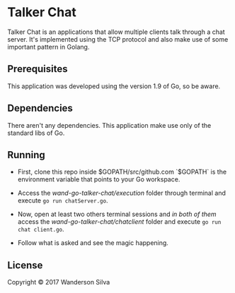 # **Talker Chat**

Talker Chat is an applications that allow multiple clients talk through a chat server. It's implemented using the TCP protocol and also make use of some important pattern in Golang.

## **Prerequisites**

This application was developed using the version 1.9 of Go, so be aware.

## **Dependencies**

There aren't any dependencies. This application make use only of the standard libs of Go.

## **Running**

* First, clone this repo inside $GOPATH/src/github.com
`$GOPATH` is the environment variable that points to your Go workspace.

* Access the *wand-go-talker-chat/execution* folder through terminal and execute `go run chatServer.go`.

* Now, open at least two others terminal sessions and *in both of them* access the *wand-go-talker-chat/chatclient* folder and execute `go run chat client.go`.

* Follow what is asked and see the magic happening.

## License

Copyright © 2017 Wanderson Silva